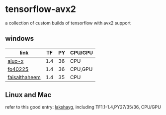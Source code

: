 # tensorflow-avx2
a collection of custom builds of tensorflow with avx2 support


## windows
|link|TF|PY|CPU/GPU|
|---|---|---|---|
|[aluo-x](https://github.com/aluo-x/tensorflow_windows)|1.4|36|CPU|
|[fo40225](https://github.com/fo40225/tensorflow-windows-wheel)|1.4|36|CPU,GPU|
|[faisalthaheem](https://github.com/faisalthaheem/tensorflow-windows)|1.4|35|CPU|


## Linux and Mac
refer to this good entry: [lakshayg](https://github.com/lakshayg/tensorflow-build), including TF1.1-1.4,PY27/35/36, CPU/GPU
